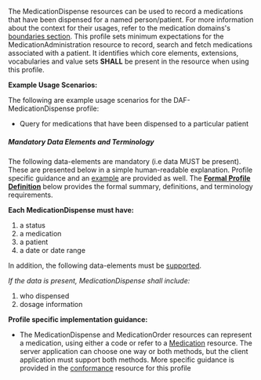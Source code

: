 The MedicationDispense resources can be used to record a medications that have been dispensed for a named person/patient.  For more information about the context for their usages, refer to the medication domains's [boundaries section].  This profile sets minimum expectations for the MedicationAdministration resource to record, search and fetch medications associated with a patient. It identifies which core elements, extensions, vocabularies and value sets **SHALL** be present in the resource when using this profile.

**Example Usage Scenarios:**

The following are example usage scenarios for the
DAF-MedicationDispense profile:

-  Query for medications that have been dispensed to a particular patient


##### Mandatory Data Elements and Terminology


The following data-elements are mandatory (i.e data MUST be present). These are presented below in a simple human-readable explanation.  Profile specific guidance and an [example](#example) are provided as well.  The [**Formal Profile Definition**](#profile) below provides the  formal summary, definitions, and  terminology requirements.  

**Each MedicationDispense must have:**

1.  a status
1.  a medication
1.  a patient
1.  a date or date range

In addition, the following data-elements must be [supported](http://hl7.org/FHIR/us/daf/2016Sep/daf-core.html#mustsupport).

*If the data is present, MedicationDispense shall include:*

1. who dispensed
2. dosage information


**Profile specific implementation guidance:**

*  The MedicationDispense and MedicationOrder resources can represent a medication, using either a code or refer to a [Medication] resource.  The server application can choose one way or both methods,  but the client application must support both methods.  More specific guidance is provided in the [conformance](conformance.html) resource for this profile


  [Medication Clinical Drug (RxNorm)]: valueset-daf-medication-codes.html
  [MedicationOrderStatus]: http://hl7.org/fhir/us/daf/valueset-medication-order-status.html
[MedicationDispenseStatus]: http://hl7.org/fhir/us/daf/valueset-medication-statement-status.html
[MedicationDispense]:http://build.fhir.org/medicationdispense.html
 [MedicationOrder]: http://build.fhir.org/medicationorder.html
 [Medication]:http://build.fhir.org/medication.html
 [Conformance]: daf-core-medicationstatement-conformance.html
 [boundaries section]: http://build.fhir.org/medicationorder.html#bnr

 